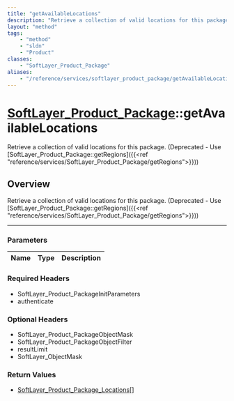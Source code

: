 ```yaml
---
title: "getAvailableLocations"
description: "Retrieve a collection of valid locations for this package. (Deprecated - Use [SoftLayer_Product_Package::getRegions]({{<... "
layout: "method"
tags:
    - "method"
    - "sldn"
    - "Product"
classes:
    - "SoftLayer_Product_Package"
aliases:
    - "/reference/services/softlayer_product_package/getAvailableLocations"
---
```

# [SoftLayer_Product_Package](/reference/services/SoftLayer_Product_Package)::getAvailableLocations


Retrieve a collection of valid locations for this package. (Deprecated - Use [SoftLayer_Product_Package::getRegions]({{<ref "reference/services/SoftLayer_Product_Package/getRegions">}}))


## Overview 
Retrieve a collection of valid locations for this package. (Deprecated - Use [SoftLayer_Product_Package::getRegions]({{<ref "reference/services/SoftLayer_Product_Package/getRegions">}}))

-----

### Parameters 
|Name | Type | Description |
| --- | --- | --- |


### Required Headers
* SoftLayer_Product_PackageInitParameters
* authenticate


### Optional Headers
* SoftLayer_Product_PackageObjectMask
* SoftLayer_Product_PackageObjectFilter
* resultLimit
* SoftLayer_ObjectMask

### Return Values
* <a href='/reference/datatypes/SoftLayer_Product_Package_Locations'>SoftLayer_Product_Package_Locations[] </a>




